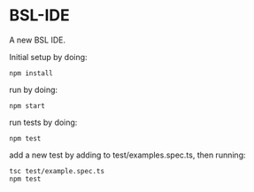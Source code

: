 # BSL-IDE
A new BSL IDE.

Initial setup by doing:
```
npm install
```

run by doing:
```
npm start
```

run tests by doing:
```
npm test
```

add a new test by adding to test/examples.spec.ts, then running:
```
tsc test/example.spec.ts
npm test
```